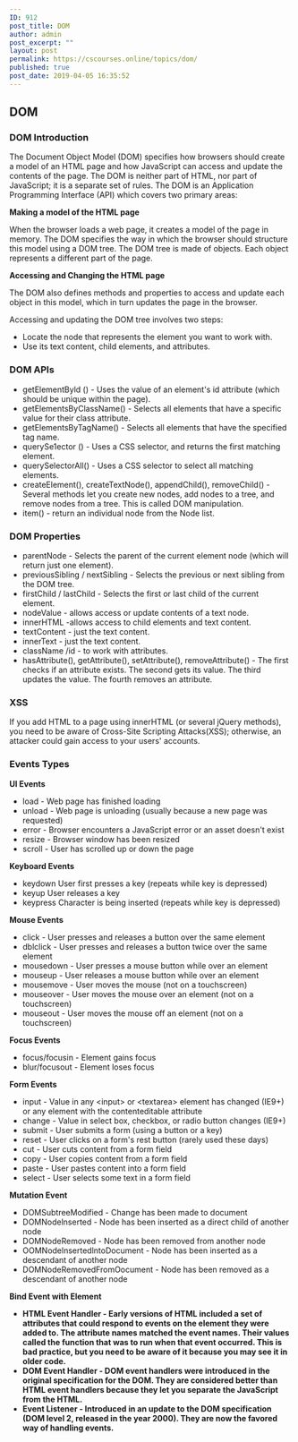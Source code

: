 ```yaml
---
ID: 912
post_title: DOM
author: admin
post_excerpt: ""
layout: post
permalink: https://cscourses.online/topics/dom/
published: true
post_date: 2019-04-05 16:35:52
---
```

<h2>DOM</h2>
<h3>DOM Introduction</h3>
<p>The Document Object Model (DOM) specifies how browsers should create a model of an HTML
page and how JavaScript can access and update the contents of the page.
The DOM is neither part of HTML, nor part of JavaScript; it is a separate set of rules.
The DOM is an Application Programming Interface (API) which covers two primary areas:</p>
<b>Making a model of the HTML page</b>
<p>When the browser loads a web page, it creates a model of the page in memory.
The DOM specifies the way in which the browser should structure this model using
a DOM tree. The DOM tree is made of objects. Each object represents a different part of
the page.</p>
<b>Accessing and Changing the HTML page</b>
<p>The DOM also defines methods and properties to access and update each
object in this model, which in turn updates the page in the browser.</p>

<p>Accessing and updating the DOM tree involves two steps:</p>
<ul>
<li>Locate the node that represents the element you want to work with.</li>
<li>Use its text content, child elements, and attributes.</li>
</ul>

<h3>DOM APIs</h3>
<ul>
<li>getElementByld () - Uses the value of an element's id attribute (which should be unique within the page).</li>
<li>getElementsByClassName() - Selects all elements that have a specific value for their class attribute.</li>
<li>getElementsByTagName() - Selects all elements that have the specified tag name.</li>
<li>querySe1ector () - Uses a CSS selector, and returns the first matching element.</li>
<li>querySelectorAll() - Uses a CSS selector to select all matching elements.</li>
<li>createElement(), createTextNode(), appendChild(), removeChild() - Several methods let you create new nodes, add nodes to a tree,
and remove nodes from a tree. This is called DOM manipulation.</li>
<li>item() - return an individual node from the Node list. </li>
</ul>

<h3>DOM Properties</h3>
<ul>
<li>parentNode - Selects the parent of the current element node (which will return just one element).</li>
<li>previousSibling / nextSibling - Selects the previous or next sibling from the DOM tree.</li>
<li>firstChild / lastChild - Selects the first or last child of the current element.</li>
<li>nodeValue - allows access or update contents of a text node.</li>
<li>innerHTML -allows access to child elements and text content.</li>
<li>textContent - just the text content.</li>
<li>innerText - just the text content.</li>
<li>className /id - to work with attributes.</li>
<li>hasAttribute(), getAttribute(), setAttribute(), removeAttribute() - The first checks if an attribute
exists. The second gets its value. The third updates the value. The fourth removes an attribute.</li>
</ul>

<h3>XSS</h3>
<p>If you add HTML to a page using innerHTML (or several jQuery methods),
you need to be aware of Cross-Site Scripting Attacks(XSS); otherwise,
an attacker could gain access to your users' accounts.</p>

<h3>Events Types</h3>
<b>UI Events</b>
<ul>
<li>load - Web page has finished loading</li>
<li>unload - Web page is unloading (usually because a new page was requested)</li>
<li>error - Browser encounters a JavaScript error or an asset doesn't exist</li>
<li>resize - Browser window has been resized</li>
<li>scroll - User has scrolled up or down the page</li>
</ul>

<b>Keyboard Events</b>
<ul>
<li>keydown User first presses a key (repeats while key is depressed)</li>
<li>keyup User releases a key</li>
<li>keypress Character is being inserted (repeats while key is depressed)</li>
</ul>

<b>Mouse Events</b>
<ul>
<li>click - User presses and releases a button over the same element</li>
<li>dblclick - User presses and releases a button twice over the same element</li>
<li>mousedown - User presses a mouse button while over an element</li>
<li>mouseup - User releases a mouse button while over an element</li>
<li>mousemove - User moves the mouse (not on a touchscreen)</li>
<li>mouseover - User moves the mouse over an element (not on a touchscreen)</li>
<li>mouseout - User moves the mouse off an element (not on a touchscreen)</li>
</ul>

<b>Focus Events</b>
<ul>
<li>focus/focusin - Element gains focus</li>
<li>blur/focusout - Element loses focus</li>
</ul>

<b>Form Events</b>
<ul>
<li>input - Value in any &lt;input> or &lt;textarea> element has changed (IE9+) or any element with the contenteditable attribute
<li>change - Value in select box, checkbox, or radio button changes (IE9+)
<li>submit - User submits a form (using a button or a key)
<li>reset - User clicks on a form's rest button (rarely used these days)
<li>cut - User cuts content from a form field
<li>copy - User copies content from a form field
<li>paste - User pastes content into a form field
<li>select - User selects some text in a form field
</ul>

<b>Mutation Event</b>
<ul>
<li>DOMSubtreeModified - Change has been made to document</li>
<li>DOMNodelnserted - Node has been inserted as a direct child of another node</li>
<li>DOMNodeRemoved - Node has been removed from another node</li>
<li>OOMNodelnsertedlntoDocument - Node has been inserted as a descendant of another node</li>
<li>DOMNodeRemovedFromOocument - Node has been removed as a descendant of another node</li>
</ul>

<b>Bind Event with Element<b>
<ul>
<li>HTML Event Handler - Early versions of HTML included a set of attributes that could respond to events on the
element they were added to. The attribute names matched the event names. Their values called the function that was to
run when that event occurred. This is bad practice, but you need to be aware of it because you may see it in older code.</li>
<li>DOM Event Handler - DOM event handlers were introduced in the original
specification for the DOM. They are considered better than HTML event handlers because
they let you separate the JavaScript from the HTML.</li>
<li>Event Listener - Introduced in an update to the DOM
specification (DOM level 2, released in the year 2000).
They are now the favored way of handling events.
</ul>
